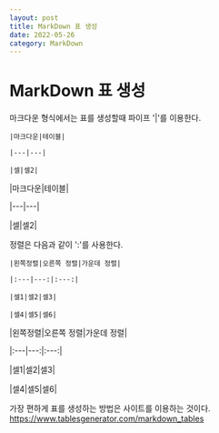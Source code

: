 ```yaml
---
layout: post
title: MarkDown 표 생성
date: 2022-05-26
category: MarkDown
---
```

# MarkDown 표 생성
마크다운 형식에서는 표를 생성할때 파이프 '|'를 이용한다.     
```
|마크다운|테이블|

|---|---|

|셀|셀2|
```
|마크다운|테이블|

|---|---|

|셀|셀2|

정렬은 다음과 같이 ':'를 사용한다.
```
|왼쪽정렬|오른쪽 정렬|가운데 정렬|

|:---|---:|:---:|

|셀1|셀2|셀3|

|셀4|셀5|셀6|
```
|왼쪽정렬|오른쪽 정렬|가운데 정렬|

|:---|---:|:---:|

|셀1|셀2|셀3|

|셀4|셀5|셀6|

가장 편하게 표를 생성하는 방법은 사이트를 이용하는 것이다.         
https://www.tablesgenerator.com/markdown_tables
